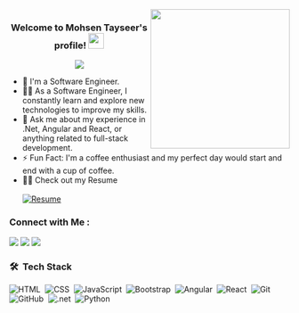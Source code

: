 
<img width="250" align="right" src="https://c.tenor.com/_DOBjnGspYAAAAAM/code-coding.gif">

<h3 align="center">
  Welcome to Mohsen Tayseer's profile!
  <img src="https://media.giphy.com/media/hvRJCLFzcasrR4ia7z/giphy.gif" width="28">
</h3>

<!-- Typing SVG by DenverCoder1 - https://github.com/DenverCoder1/readme-typing-svg -->
<p align="center">
  <a href="https://github.com/DenverCoder1/readme-typing-svg"><img src="https://readme-typing-svg.herokuapp.com/?lines=Full-Stack%20Developer;Always%20learning%20new%20things&font=Fira%20Code&center=true&width=440&height=45&color=f75c7e&vCenter=true&size=22"></a>
</p> 

- 🏢 I'm a Software Engineer.
- 👨‍💻 As a Software Engineer, I constantly learn and explore new technologies to improve my skills.
- 💬 Ask me about my experience in .Net, Angular and React, or anything related to full-stack development.
- ⚡ Fun Fact: I'm a coffee enthusiast and my perfect day would start and end with a cup of coffee.
- 👨‍💻 Check out my Resume  
&nbsp;  
[![Resume](https://img.shields.io/badge/-My%20Resume-4CAF50?style=for-the-badge&logo=google-drive&logoColor=white)](https://drive.google.com/file/d/1Vt3RDLbziUziFUYueJar8w6aysggVabJ/view?usp=drive_link)


### Connect with Me :

<a href="https://www.linkedin.com/in/mohsentayseer/" target="_blank"><img src="https://img.shields.io/badge/-Mohsen%20Tayseer-0077B5?style=for-the-badge&logo=Linkedin&logoColor=white"/></a>
<a href="https://www.facebook.com/mohsen.taysser" target="_blank"><img src="https://img.shields.io/badge/-Mohsen%20Tayseer-1877F2?style=for-the-badge&logo=Facebook&logoColor=white"/></a>
<a href="https://wa.me/+201285324614" target="_blank"><img src="https://img.shields.io/badge/-Mohsen%20Tayseer-25D366?style=for-the-badge&logo=WhatsApp&logoColor=white"/></a>
### 🛠 &nbsp;Tech Stack
![HTML](https://img.shields.io/badge/-HTML-05122A?style=flat&logo=HTML5)&nbsp;
![CSS](https://img.shields.io/badge/-CSS-05122A?style=flat&logo=CSS3&logoColor=1572B6)&nbsp;
![JavaScript](https://img.shields.io/badge/-JavaScript-05122A?style=flat&logo=javascript)&nbsp;
![Bootstrap](https://img.shields.io/badge/-Bootstrap-05122A?style=flat&logo=bootstrap&logoColor=563D7C)&nbsp;
![Angular](https://img.shields.io/badge/-Angular-05122A?style=flat&logo=Angular)&nbsp;
![React](https://img.shields.io/badge/-React-05122A?style=flat&logo=React)&nbsp;
![Git](https://img.shields.io/badge/-Git-05122A?style=flat&logo=git)&nbsp;
![GitHub](https://img.shields.io/badge/-GitHub-05122A?style=flat&logo=github)&nbsp;
![.net](https://img.shields.io/badge/-.Net-05122A?style=flat&logo=.net)&nbsp;
![Python](https://img.shields.io/badge/-Python%20-05122A?style=flat&logo=python)&nbsp;
